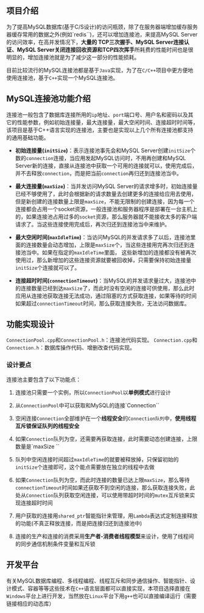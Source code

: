 ## 项目介绍
为了提高MySQL数据库(基于C/S设计)的访问瓶颈，除了在服务器端增加缓存服务器缓存常用的数据之外(例如`redis``)，还可以增加连接池，来提高MySQL Server的访问效率，在高并发情况下，**大量的 TCP三次握手、MySQL Server连接认证、MySQL Server关闭连接回收资源和TCP四次挥手**所耗费的性能时间也是很明显的，增加连接池就是为了减少这一部分的性能损耗。

目前比较流行的MySQL连接池都是基于`Java`实现，为了在`C/C++`项目中更方便地使用连接池，基于`C++`实现一个MySQL连接池。

## MySQL连接池功能介绍
连接池一般包含了数据库连接所用的`ip`地址、`port`端口号、用户名和密码以及其它的性能参数，例如初始连接量，最大连接量，最大空闲时间、连接超时时间等，该项目是基于C++语言实现的连接池，主要也是实现以上几个所有连接池都支持的通用基础功能。

- **初始连接量(`initSize`)**：表示连接池事先会和MySQL Server创建`initSize`个数的`connection`连接，当应用发起MySQL访问时，不用再创建和MySQL Server新的连接，直接从连接池中获取一个可用的连接就可以，使用完成后，并不去释放`connection`，而是把当前`connection`再归还到连接池当中。

- **最大连接量(`maxSize`)**：当并发访问MySQL Server的请求增多时，初始连接量已经不够使用了，此时会根据新的请求数量去创建更多的连接给应用去使用，但是新创建的连接数量上限是`maxSize`，不能无限制的创建连接，因为每一个连接都会占用一个socket资源，一般连接池和服务器程序是部署在一台主机上的，如果连接池占用过多的`socket`资源，那么服务器就不能接收太多的客户端请求了。当这些连接使用完成后，再次归还到连接池当中来维护。

- **最大空闲时间(`maxIdleTime`)**：当访问MySQL的并发请求多了以后，连接池里面的连接数量会动态增加，上限是`maxSize`个，当这些连接用完再次归还到连接池当中。如果在指定的`maxIdleTime`里面， 这些新增加的连接都没有被再次使用过，那么新增加的这些连接资源就要被回收掉，只需要保持初始连接量`initSize`个连接就可以了。
  
- **连接超时时间(`connectionTimeout`)**：当MySQL的并发请求量过大，连接池中的连接数量已经到达`maxSize`了，而此时没有空闲的连接可供使用，那么此时应用从连接池获取连接无法成功，通过阻塞的方式获取连接，如果等待的时间如果超过`connectionTimeout`时间，那么获取连接失败，无法访问数据库。

## 功能实现设计
`ConnectionPool.cpp`和`ConnectionPool.h`：连接池代码实现。
`Connection.cpp`和`Connection.h`：数据库操作代码、增删改查代码实现。

### 设计要点
连接池主要包含了以下功能点：
1. 连接池只需要一个实例，所以`ConnectionPool`以**单例模式**进行设计

2. 从`ConnectionPool`中可以获取和MySQL的连接`Connection`` 

3. 空闲连接`Connection`全部维护在一个**线程安全**的`Connection队列`中，**使用线程互斥锁保证队列的线程安全**
 
4. 如果`Connection`队列为空，还需要再获取连接，此时需要动态创建连接，上限数量是`maxSize ``

5. 队列中空闲连接时间超过`maxIdleTime`的就要被释放掉，只保留初始的`initSize`个连接即可，这个能点需要放在独立的线程中去做 

6. 如果`Connection`队列为空，而此时连接的数量已达上限`maxSize`，那么等待`connectionTimeout`时间如果还获取不到空闲的连接，那么获取连接失败，此处从`Connection`队列获取空闲连接，可以使用带超时时间的`mutex`互斥锁来实现连接超时时间

7. 用户获取的连接用`shared_ptr`智能指针来管理，用`Lambda`表达式定制连接释放的功能(不真正释放连接，而是把连接归还到连接池中) 

8. 连接的生产和连接的消费采用**生产者-消费者线程模型**来设计，使用了线程间的同步通信机制条件变量和互斥锁


## 开发平台
有关MySQL数据库编程、多线程编程、线程互斥和同步通信操作、智能指针、设计模式、容器等等这些技术在`C++`语言层面都可以直接实现，本项目选择直接在`Windows`平台上进行开发，当然放在`Linux`平台下用`g++`也可以直接编译运行（需要链接相应的动态库）